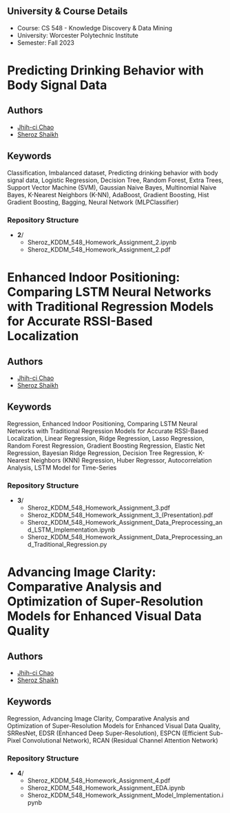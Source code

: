 ## University & Course Details
- Course: CS 548 - Knowledge Discovery & Data Mining
- University: Worcester Polytechnic Institute
- Semester: Fall 2023

# Predicting Drinking Behavior with Body Signal Data

## Authors
- [Jhih-ci Chao](https://github.com/xCaWO4x)
- [Sheroz Shaikh](https://github.com/sherozshaikh)

## Keywords
Classification, Imbalanced dataset, Predicting drinking behavior with body signal data, Logistic Regression, Decision Tree, Random Forest, Extra Trees, Support Vector Machine (SVM), Gaussian Naive Bayes, Multinomial Naive Bayes, K-Nearest Neighbors (K-NN), AdaBoost, Gradient Boosting, Hist Gradient Boosting, Bagging, Neural Network (MLPClassifier)

### Repository Structure
- **2**/
  - Sheroz_KDDM_548_Homework_Assignment_2.ipynb
  - Sheroz_KDDM_548_Homework_Assignment_2.pdf


# Enhanced Indoor Positioning: Comparing LSTM Neural Networks with Traditional Regression Models for Accurate RSSI-Based Localization

## Authors
- [Jhih-ci Chao](https://github.com/xCaWO4x)
- [Sheroz Shaikh](https://github.com/sherozshaikh)

## Keywords
Regression, Enhanced Indoor Positioning, Comparing LSTM Neural Networks with Traditional Regression Models for Accurate RSSI-Based Localization, Linear Regression, Ridge Regression, Lasso Regression, Random Forest Regression, Gradient Boosting Regression, Elastic Net Regression, Bayesian Ridge Regression, Decision Tree Regression, K-Nearest Neighbors (KNN) Regression, Huber Regressor, Autocorrelation Analysis, LSTM Model for Time-Series

### Repository Structure
- **3**/
  - Sheroz_KDDM_548_Homework_Assignment_3.pdf
  - Sheroz_KDDM_548_Homework_Assignment_3_(Presentation).pdf
  - Sheroz_KDDM_548_Homework_Assignment_Data_Preprocessing_and_LSTM_Implementation.ipynb
  - Sheroz_KDDM_548_Homework_Assignment_Data_Preprocessing_and_Traditional_Regression.py



# Advancing Image Clarity: Comparative Analysis and Optimization of Super-Resolution Models for Enhanced Visual Data Quality

## Authors
- [Jhih-ci Chao](https://github.com/xCaWO4x)
- [Sheroz Shaikh](https://github.com/sherozshaikh)

## Keywords
Regression, Advancing Image Clarity, Comparative Analysis and Optimization of Super-Resolution Models for Enhanced Visual Data Quality, SRResNet, EDSR (Enhanced Deep Super-Resolution), ESPCN (Efficient Sub-Pixel Convolutional Network), RCAN (Residual Channel Attention Network)

### Repository Structure
- **4**/
  - Sheroz_KDDM_548_Homework_Assignment_4.pdf
  - Sheroz_KDDM_548_Homework_Assignment_EDA.ipynb
  - Sheroz_KDDM_548_Homework_Assignment_Model_Implementation.ipynb
